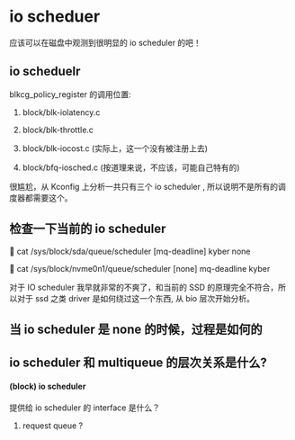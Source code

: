 # io scheduer

应该可以在磁盘中观测到很明显的 io scheduler 的吧！

## io scheduelr
blkcg_policy_register 的调用位置:

1. block/blk-iolatency.c
3. block/blk-throttle.c
4. block/blk-iocost.c (实际上，这一个没有被注册上去)

2. block/bfq-iosched.c (按道理来说，不应该，可能自己特有的)

很尴尬，从 Kconfig 上分析一共只有三个 io scheduler , 所以说明不是所有的调度器都需要这个。


## 检查一下当前的 io scheduler
🧀  cat /sys/block/sda/queue/scheduler
[mq-deadline] kyber none

🧀  cat /sys/block/nvme0n1/queue/scheduler
[none] mq-deadline kyber


对于 IO scheduler 我早就非常的不爽了，和当前的 SSD 的原理完全不符合，所以对于 ssd 之类 driver 是如何绕过这一个东西, 从 bio 层次开始分析。

## 当 io scheduler 是 none 的时候，过程是如何的


## io scheduler 和 multiqueue 的层次关系是什么?

#### (block) io scheduler

提供给 io scheduler 的 interface 是什么？
1. request queue ?
